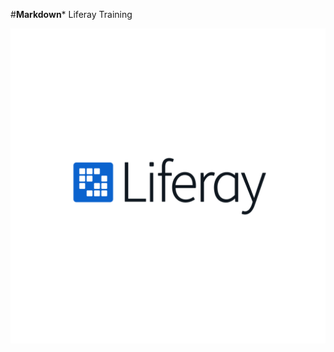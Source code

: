 #**Markdown*** Liferay Training 


 [![This is an alt you are holding.](./image.png)](https://www.linkedin.com/in/samir-eddebbarhi-89629b210/)
